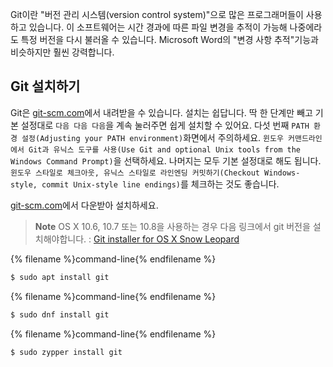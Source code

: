 Git이란 "버전 관리 시스템(version control system)"으로 많은 프로그래머들이 사용하고 있습니다. 이 소프트웨어는 시간 경과에 따른 파일 변경을 추적이 가능해 나중에라도 특정 버전을 다시 불러올 수 있습니다. Microsoft Word의 "변경 사항 추적"기능과 비슷하지만 훨씬 강력합니다.

## Git 설치하기

<!--sec data-title="Windows" data-id="git_install_windows"
data-collapse=true ces-->

Git은 [git-scm.com](https://git-scm.com/)에서 내려받을 수 있습니다. 설치는 쉽답니다. 딱 한 단계만 빼고 기본 설정대로 `다음 다음 다음`을 계속 눌러주면 쉽게 설치할 수 있어요. 다섯 번째 `PATH 환경 설정(Adjusting your PATH environment)`화면에서 주의하세요. `윈도우 커맨드라인에서 Git과 유닉스 도구를 사용(Use Git and optional Unix tools from the Windows Command Prompt)`을 선택하세요. 나머지는 모두 기본 설정대로 해도 됩니다. `윈도우 스타일로 체크아웃, 유닉스 스타일로 라인엔딩 커밋하기(Checkout Windows-style, commit Unix-style line endings)`를 체크하는 것도 좋습니다.

<!--endsec-->

<!--sec data-title="macOS" data-id="git_install_OSX"
data-collapse=true ces-->

[git-scm.com](https://git-scm.com/)에서 다운받아 설치하세요. 

> **Note** OS X 10.6, 10.7 또는 10.8을 사용하는 경우 다음 링크에서 git 버전을 설치해야합니다. : [Git installer for OS X Snow Leopard](https://sourceforge.net/projects/git-osx-installer/files/git-2.3.5-intel-universal-snow-leopard.dmg/download)


<!--endsec-->

<!--sec data-title="Debian / Ubuntu" data-id="git_install_debian_ubuntu"
data-collapse=true ces-->

{% filename %}command-line{% endfilename %}
```bash
$ sudo apt install git
```

<!--endsec-->

<!--sec data-title="Fedora" data-id="git_install_fedora"
data-collapse=true ces-->

{% filename %}command-line{% endfilename %}
```bash
$ sudo dnf install git
```

<!--endsec-->

<!--sec data-title="openSUSE" data-id="git_install_openSUSE"
data-collapse=true ces-->

{% filename %}command-line{% endfilename %}
```bash
$ sudo zypper install git
```

<!--endsec-->
